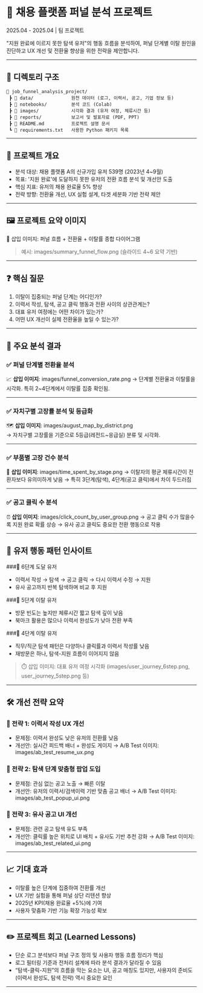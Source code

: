 # 📘 채용 플랫폼 퍼널 분석 프로젝트

2025.04 - 2025.04  |  팀 프로젝트

"지원 완료에 이르지 못한 탐색 유저"의 행동 흐름을 분석하여, 퍼널 단계별 이탈 원인을 진단하고 UX 개선 및 전환율 향상을 위한 전략을 제안합니다.

---

## 📂 디렉토리 구조

```plaintext
📁 job_funnel_analysis_project/
 ┣ 📁 data/              원천 데이터 (로그, 이력서, 공고, 기업 정보 등)
 ┣ 📁 notebooks/         분석 코드 (Colab)
 ┣ 📁 images/            시각화 결과 (유저 여정, 체류시간 등)
 ┣ 📁 reports/           보고서 및 발표자료 (PDF, PPT)
 ┣ 📄 README.md          프로젝트 설명 문서
 ┗ 📄 requirements.txt   사용한 Python 패키지 목록
```

---

## 🧭 프로젝트 개요

- 분석 대상: 채용 플랫폼 A의 신규가입 유저 539명 (2023년 4~9월)
- 목표: '지원 완료'에 도달하지 못한 유저의 전환 흐름 분석 및 개선안 도출
- 핵심 지표: 유저의 채용 완료율 5% 향상
- 전략 방향: 전환율 개선, UX 실험 설계, 타겟 세분화 기반 전략 제안

---

## 🖼️ 프로젝트 요약 이미지  
🔽 삽입 이미지: 퍼널 흐름 + 전환율 + 이탈률 종합 다이어그램
> 예시: images/summary_funnel_flow.png
> (슬라이드 4~6 요약 기반)

---

## ❓ 핵심 질문

1. 이탈이 집중되는 퍼널 단계는 어디인가?
2. 이력서 작성, 탐색, 공고 클릭 행동과 전환 사이의 상관관계는?
3. 대표 유저 여정에는 어떤 차이가 있는가?
4. 어떤 UX 개선이 실제 전환율을 높일 수 있는가?

---

## 🔎 주요 분석 결과

### ✅ 퍼널 단계별 전환율 분석
📈 **삽입 이미지**: images/funnel_conversion_rate.png
→ 단계별 전환율과 이탈률을 시각화. 특히 2~4단계에서 이탈률 집중 확인됨.

---

### ✅ 자치구별 고장률 분석 및 등급화
🗺️ **삽입 이미지**: images/august_map_by_district.png  
→ 자치구별 고장률을 기준으로 5등급(레전드~응급실) 분류 및 시각화.

---

### ✅ 부품별 고장 건수 분석  
🔧 **삽입 이미지**: images/time_spent_by_stage.png
→ 이탈자의 평균 체류시간이 전환자보다 유의미하게 낮음
→ 특히 3단계(탐색), 4단계(공고 클릭)에서 차이 두드러짐

---

### ✅ 공고 클릭 수 분석
⏰ **삽입 이미지**: images/click_count_by_user_group.png
→ 공고 클릭 수가 많을수록 지원 완료 확률 상승
→ 유사 공고 클릭도 중요한 전환 행동으로 작용

---

## 🧠 유저 행동 패턴 인사이트
###🔸 6단계 도달 유저
- 이력서 작성 → 탐색 → 공고 클릭 → 다시 이력서 수정 → 지원
- 유사 공고까지 반복 탐색하며 비교 후 지원

###🔸 5단계 이탈 유저
- 방문 빈도는 높지만 체류시간 짧고 탐색 깊이 낮음
- 북마크 활용은 많으나 이력서 완성도가 낮아 전환 부족

###🔸 4단계 이탈 유저
- 직무/직군 탐색 패턴은 다양하나 클릭률과 이력서 작성률 낮음
- 재방문은 하나, 탐색-지원 흐름이 이어지지 않음

> ⏱️ 삽입 이미지: 대표 유저 여정 시각화 (images/user_journey_6step.png, user_journey_5step.png 등)

---

## 🛠️ 개선 전략 요약

### 🔹 전략 1: 이력서 작성 UX 개선
- 문제점: 이력서 완성도 낮은 유저의 전환률 낮음
- 개선안: 실시간 피드백 배너 + 완성도 게이지
→ A/B Test 이미지: images/ab_test_resume_ux.png

### 🔹 전략 2: 탐색 단계 맞춤형 팝업 도입
- 문제점: 관심 없는 공고 노출 → 빠른 이탈
- 개선안: 유저의 이력서/검색이력 기반 맞춤 공고 배너
→ A/B Test 이미지: images/ab_test_popup_ui.png

### 🔹 전략 3: 유사 공고 UI 개선
- 문제점: 관련 공고 탐색 유도 부족
- 개선안: 클릭률 높은 위치로 UI 배치 + 유사도 기반 추천 강화
→ A/B Test 이미지: images/ab_test_related_ui.png

---

## 📈 기대 효과

- 이탈률 높은 단계에 집중하여 전환률 개선
- UX 기반 실험을 통해 퍼널 상단 리텐션 향상
- 2025년 KPI(채용 완료율 +5%)에 기여
- 사용자 맞춤화 기반 기능 확장 가능성 확보

---

## ✏️ 프로젝트 회고 (Learned Lessons)

- 단순 로그 분석보다 퍼널 구조 정의 및 사용자 행동 흐름 정리가 핵심
- 로그 필터링 기준과 전처리 설계에 따라 분석 결과가 달라질 수 있음
- “탐색-클릭-지원”의 흐름을 막는 요소는 UI, 공고 매칭도 있지만, 사용자의 준비도(이력서 완성도, 탐색 전략) 역시 중요한 요인

---

